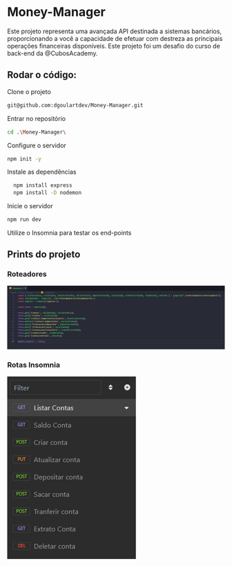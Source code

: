 # Money-Manager

Este projeto representa uma avançada API destinada a sistemas bancários, proporcionando a você a capacidade de efetuar com destreza as principais operações financeiras disponíveis. Este projeto foi um desafio do curso de back-end da @CubosAcademy.

## Rodar o código:

Clone o projeto
```bash
git@github.com:dgoulartdev/Money-Manager.git
```

Entrar no repositório
```bash
cd .\Money-Manager\
```

Configure o servidor
```bash
npm init -y
```

Instale as dependências
```bash
  npm install express
  npm install -D nodemon 
```

Inicie o servidor
```bash
npm run dev
```

Utilize o Insomnia para testar os end-points

## Prints do projeto

### Roteadores
![Roteadores](src/imagens/roteadores.png)

### Rotas Insomnia
![Rotas](src/imagens/rotas.png)
